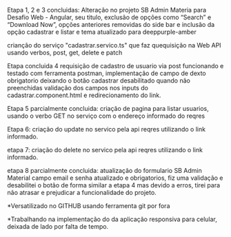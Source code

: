 
Etapa 1, 2 e 3 concluidas: Alteração no projeto SB Admin Materia para Desafio Web - Angular, seu titulo, exclusão de opções como “Search” e “Download Now”, opções anteriores removidas do side bar e inclusão da opção cadastrar e listar e tema atualizado para deeppurple-amber

crianção do serviço "cadastrar.servico.ts" que faz quequisição na Web API usando verbos, post, get, delete e patch 

Etapa concluida 4 requisição de cadastro de usuario via post funcionando e testado com ferramenta postman, implementação de campo de dexto obrigatorio deixando o botão cadastrar desabilitado quando não preenchidas validação dos campos nos inputs do cadastrar.component.html e redirecionamento do link.

Etapa 5 parcialmente concluida: criação de pagina para listar usuarios, usando o verbo GET no serviço com o endereço informado do reqres

Etapa 6: criação do update no servico pela api reqres utilizando o link informado.
 
etapa 7: criação do delete no servico pela api reqres utilizando o link informado.

etapa 8 parcialmente concluida: atualização do formulario SB Admin Material campo email e senha atualizado e obrigatorios, fiz uma validação e desabilitei o botão de forma similar a etapa 4 mas devido a erros, tirei para não atrasar e prejudicar a funcionalidade do projeto.

*Versatilizado no GITHUB usando ferramenta git por fora

*Trabalhando na implementação do da aplicação responsiva para celular, deixada de lado por falta de tempo.